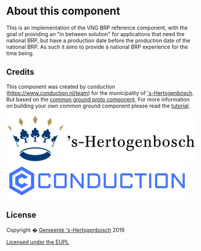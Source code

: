 # About this component

This is an implementation of the VNG BRP reference component, with the goal of providing an "in between solution" for applications that need the national BRP, but have a production date before the production date of the national BRP. As such it aims to provide a national BRP experience for the time being.  

## Credits
This component was created by conduction (https://www.conduction.nl/team) for the municipality of ['s-Hertogenbosch](https://www.s-hertogenbosch.nl/). But based  on the [common ground proto component](https://github.com/ConductionNL/commonground-component). For more information on building your own common ground component please read the [tutorial](https://github.com/ConductionNL/commonground-component/blob/master/TUTORIAL.md).  

[!['s-Hertogenbosch](https://raw.githubusercontent.com/ConductionNL/processes/master/resources/logo-s-hertogenbosch.svg?sanitize=true "'s-Hertogenbosch")](https://www.s-hertogenbosch.nl/)
[![Conduction](https://raw.githubusercontent.com/ConductionNL/processes/master/resources/logo-conduction.svg?sanitize=true "Conduction")](https://www.conduction.nl/)

## License
Copyright � [Gemeente 's-Hertogenbosch](https://www.s-hertogenbosch.nl/) 2019

[Licensed under the EUPL](LICENCE.md)
